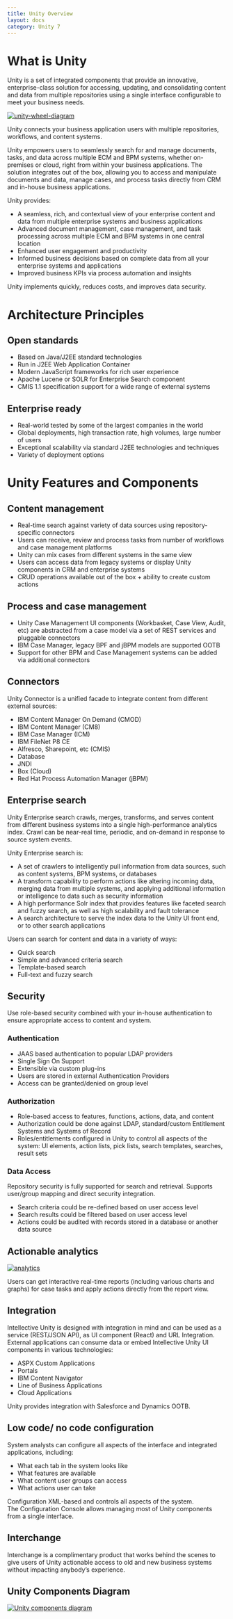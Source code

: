 ```yaml
---
title: Unity Overview
layout: docs
category: Unity 7
---
```

# What is Unity

Unity is a set of integrated components that provide an innovative, enterprise-class solution for accessing, updating, and consolidating content and data from multiple repositories using a single interface configurable to meet your business needs.
 
[![unity-wheel-diagram](unity-overview/images/Wheel-Diagram-Business-Applications-475x445.png)](unity-overview/images/Wheel-Diagram-Business-Applications-1024x959.png)  

Unity connects your business application users with multiple repositories, workflows, and content systems.

Unity empowers users to seamlessly search for and manage documents, tasks, and data across multiple ECM and BPM systems, whether on-premises or cloud, right from within your business applications. 
The solution integrates out of the box, allowing you to access and manipulate documents and data, manage cases, and process tasks directly from CRM and in-house business applications.

Unity provides: 
- A seamless, rich, and contextual view of your enterprise content and data from multiple enterprise systems and business applications 
- Advanced document management, case management, and task processing across multiple ECM and BPM systems in one central location 
- Enhanced user engagement and productivity 
- Informed business decisions based on complete data from all your enterprise systems and applications 
- Improved business KPIs via process automation and insights 

Unity implements quickly, reduces costs, and improves data security.

# Architecture Principles

## Open standards

- Based on Java/J2EE standard technologies
- Run in J2EE Web Application Container
- Modern  JavaScript frameworks for rich user experience
- Apache Lucene or SOLR for Enterprise Search component
- CMIS 1.1 specification support for a wide range of external systems

## Enterprise ready

- Real-world tested by some of the largest companies in the world
- Global deployments, high transaction rate, high volumes, large number of users
- Exceptional scalability via standard J2EE technologies and techniques 
- Variety of deployment options

# Unity Features and Components

## Content management

- Real-time search against variety of data sources using repository-specific connectors
- Users can receive, review and process tasks from number of workflows and case management platforms
- Unity can mix cases from different systems in the same view
- Users can access data from legacy systems or display Unity components in CRM and enterprise systems 
- CRUD operations available out of the box + ability to create custom actions

## Process and case management

- Unity Case Management UI components (Workbasket, Case View, Audit, etc) are abstracted from a case model via a set of REST services and pluggable connectors
- IBM Case Manager, legacy BPF and jBPM models are supported OOTB   
- Support for other BPM and Case Management systems can be added via additional connectors 

## Connectors

Unity Connector is a unified facade to integrate content from different external sources:

- IBM Content Manager On Demand (CMOD)
- IBM Content Manager (CM8)
- IBM Case Manager (ICM)
- IBM FileNet P8 CE
- Alfresco, Sharepoint, etc (CMIS)
- Database
- JNDI
- Box (Cloud)
- Red Hat Process Automation Manager (jBPM)

## Enterprise search

Unity Enterprise search crawls, merges, transforms, and serves content from different business systems into a single high-performance analytics index. 
Crawl can be near-real time, periodic, and on-demand in response to source system events.     

Unity Enterprise search is:
- A set of crawlers to intelligently pull information from data sources, such as content systems, BPM systems, or databases 
- A transform capability to perform actions like altering incoming data, merging data from multiple systems, and applying additional information or intelligence to data such as security information
- A high performance Solr index that provides features like faceted search and fuzzy search, as well as high scalability and fault tolerance
- A search architecture to serve the index data to the Unity UI front end, or to other search applications

Users can search for content and data in a variety of ways:
- Quick search
- Simple and advanced criteria search
- Template-based search
- Full-text and fuzzy search

## Security

Use role-based security combined with your in-house authentication to ensure appropriate access to content and system. 

### Authentication

- JAAS based authentication to popular LDAP providers
- Single Sign On Support
- Extensible via custom plug-ins
- Users are stored in external Authentication Providers
- Access can be granted/denied on group level

### Authorization

- Role-based access to features, functions, actions, data, and content
- Authorization could be done against LDAP, standard/custom Entitlement Systems and Systems of Record
- Roles/entitlements configured in Unity to control all aspects of the system: UI elements, action lists, pick lists, search templates, searches, result sets

### Data Access

Repository security is fully supported for search and retrieval. Supports user/group mapping and direct security integration.

- Search criteria could be re-defined based on user access level
- Search results could be filtered based on user access level
- Actions could be audited with records stored in a database or another data source

## Actionable analytics

[![analytics](unity-overview/images/analytics-308x280.png)](unity-overview/images/analytics-770x701.png)  

Users can get interactive real-time reports (including various charts and graphs) for case tasks and apply actions directly from the report view.  

## Integration

Intellective Unity is designed with integration in mind and can be used as a service (REST/JSON API), as UI component (React) and URL Integration.
External applications can consume data or embed Intellective Unity UI components in various technologies:
- ASPX Custom Applications
- Portals
- IBM Content Navigator
- Line of Business Applications
- Cloud Applications 

Unity provides integration with Salesforce and Dynamics OOTB.

## Low code/ no code configuration

System analysts can configure all aspects of the interface and integrated applications, including:  
- What each tab in the system looks like
- What features are available
- What content user groups can access
- What actions user can take

Configuration XML-based and controls all aspects of the system.  
The Configuration Console allows managing most of Unity components from a single interface. 

## Interchange

Interchange is a complimentary product that works behind the scenes to give users of Unity actionable access to old and new business systems without impacting anybody’s experience. 

## Unity Components Diagram

[![Unity components diagram](unity-overview/images/unity-components-diagram-vector.svg)](unity-overview/images/unity-component-diagram-updated.png)
